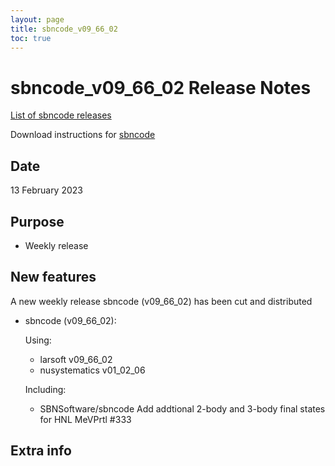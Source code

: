 ```yaml
---
layout: page
title: sbncode_v09_66_02
toc: true
---
```


sbncode_v09_66_02 Release Notes
=======================================================================================

[List of sbncode releases](https://sbnsoftware.github.io/AnalysisInfrastructure/ReleaseManagement/Releases/List_of_SBN_code_releases)

Download instructions for [sbncode]()

Date
---------------------------------------------------
13 February 2023

Purpose
---------------------------------------------------
* Weekly release

New features
---------------------------------------------------
A new weekly release sbncode (v09_66_02)  has been cut and distributed

* sbncode (v09_66_02):
  
  Using:
  * larsoft   v09_66_02 
  * nusystematics    v01_02_06
  
  Including:
  * SBNSoftware/sbncode Add addtional 2-body and 3-body final states for HNL MeVPrtl #333

Extra info
---------------------------------------------------
